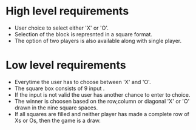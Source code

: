 # High level requirements
 * User choice to select either 'X' or 'O'.
 * Selection of the block is represnted in a square format.
 * The option of two players is also available along with single player.

# Low level requirements
 * Everytime the user has to choose between 'X' and 'O'.
 * The square box consists of 9 input .
 * If the input is not valid the user has another chance to enter to choice.
 * The winner is choosen based on the row,column or diagonal 'X' or 'O' drawn in the nine square spaces.
 * If all squares are filled and neither player has made a complete row of Xs or Os, then the game is a draw.




